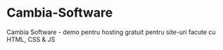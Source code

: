 # Cambia-Software
Cambia Software - demo pentru hosting gratuit pentru site-uri facute cu HTML, CSS &amp; JS 

